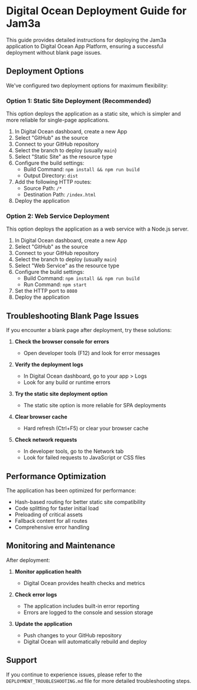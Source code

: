 # Digital Ocean Deployment Guide for Jam3a

This guide provides detailed instructions for deploying the Jam3a application to Digital Ocean App Platform, ensuring a successful deployment without blank page issues.

## Deployment Options

We've configured two deployment options for maximum flexibility:

### Option 1: Static Site Deployment (Recommended)

This option deploys the application as a static site, which is simpler and more reliable for single-page applications.

1. In Digital Ocean dashboard, create a new App
2. Select "GitHub" as the source
3. Connect to your GitHub repository
4. Select the branch to deploy (usually `main`)
5. Select "Static Site" as the resource type
6. Configure the build settings:
   - Build Command: `npm install && npm run build`
   - Output Directory: `dist`
7. Add the following HTTP routes:
   - Source Path: `/*`
   - Destination Path: `/index.html`
8. Deploy the application

### Option 2: Web Service Deployment

This option deploys the application as a web service with a Node.js server.

1. In Digital Ocean dashboard, create a new App
2. Select "GitHub" as the source
3. Connect to your GitHub repository
4. Select the branch to deploy (usually `main`)
5. Select "Web Service" as the resource type
6. Configure the build settings:
   - Build Command: `npm install && npm run build`
   - Run Command: `npm start`
7. Set the HTTP port to `8080`
8. Deploy the application

## Troubleshooting Blank Page Issues

If you encounter a blank page after deployment, try these solutions:

1. **Check the browser console for errors**
   - Open developer tools (F12) and look for error messages

2. **Verify the deployment logs**
   - In Digital Ocean dashboard, go to your app > Logs
   - Look for any build or runtime errors

3. **Try the static site deployment option**
   - The static site option is more reliable for SPA deployments

4. **Clear browser cache**
   - Hard refresh (Ctrl+F5) or clear your browser cache

5. **Check network requests**
   - In developer tools, go to the Network tab
   - Look for failed requests to JavaScript or CSS files

## Performance Optimization

The application has been optimized for performance:

- Hash-based routing for better static site compatibility
- Code splitting for faster initial load
- Preloading of critical assets
- Fallback content for all routes
- Comprehensive error handling

## Monitoring and Maintenance

After deployment:

1. **Monitor application health**
   - Digital Ocean provides health checks and metrics

2. **Check error logs**
   - The application includes built-in error reporting
   - Errors are logged to the console and session storage

3. **Update the application**
   - Push changes to your GitHub repository
   - Digital Ocean will automatically rebuild and deploy

## Support

If you continue to experience issues, please refer to the `DEPLOYMENT_TROUBLESHOOTING.md` file for more detailed troubleshooting steps.
